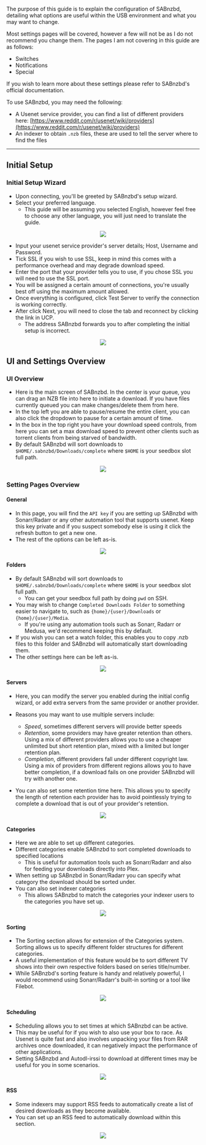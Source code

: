 The purpose of this guide is to explain the configuration of SABnzbd, detailing what options are useful within the USB environment and what you may want to change. 

Most settings pages will be covered, however a few will not be as I do not recommend you change them. The pages I am not covering in this guide are as follows:

* Switches
* Notifications
* Special

If you wish to learn more about these settings please refer to SABnzbd's official documentation.

To use SABnzbd, you may need the following:

* A Usenet service provider, you can find a list of different providers here: [https://www.reddit.com/r/usenet/wiki/providers](https://www.reddit.com/r/usenet/wiki/providers)
* An indexer to obtain `.nzb` files, these are used to tell the server where to find the files

***

## Initial Setup
### Initial Setup Wizard

* Upon connecting, you'll be greeted by SABnzbd's setup wizard. 
* Select your preferred language.
  * This guide will be assuming you selected English, however feel free to choose any other language, you will just need to translate the guide.

<p align="center"><img src="https://docs.usbx.me/uploads/images/gallery/2019-09/1-Wizard.PNG"></p>

* Input your usenet service provider's server details; Host, Username and Password.
* Tick SSL if you wish to use SSL, keep in mind this comes with a performance overhead and may degrade download speed.
* Enter the port that your provider tells you to use, if you chose SSL you will need to use the SSL port.
* You will be assigned a certain amount of connections, you're usually best off using the maximum amount allowed. 
* Once everything is configured, click Test Server to verify the connection is working correctly.
* After click Next, you will need to close the tab and reconnect by clicking the link in UCP.
  * The address SABnzbd forwards you to after completing the initial setup is incorrect.

<p align="center"><img src="https://docs.usbx.me/uploads/images/gallery/2019-09/2-Wizard-Server-Setup.PNG"></p>

## UI and Settings Overview
### UI Overview

* Here is the main screen of SABnzbd. In the center is your queue, you can drag an NZB file into here to initiate a download. If you have files currently queued you can make changes/delete them from here.
* In the top left you are able to pause/resume the entire client, you can also click the dropdown to pause for a certain amount of time.
* In the box in the top right you have your download speed controls, from here you can set a max download speed to prevent other clients such as torrent clients from being starved of bandwidth.
* By default SABnzbd will sort downloads to `$HOME/.sabnzbd/Downloads/complete` where `$HOME` is your seedbox slot full path.

<p align="center"><img src="https://docs.usbx.me/uploads/images/gallery/2019-09/10-UI.PNG"></p>

### Setting Pages Overview
#### General

* In this page, you will find the `API key` if you are setting up SABnzbd with Sonarr/Radarr or any other automation tool that supports usenet. Keep this key private and if you suspect somebody else is using it click the refresh button to get a new one.
* The rest of the options can be left as-is.

<p align="center"><img src="https://docs.usbx.me/uploads/images/gallery/2019-09/3-General-Settings.PNG"></p>

#### Folders

* By default SABnzbd will sort downloads to `$HOME/.sabnzbd/Downloads/complete` where `$HOME` is your seedbox slot full path.
  * You can get your seedbox full path by doing `pwd` on SSH.
* You may wish to change `Completed Downloads Folder` to something easier to navigate to, such as `{home}/{user}/Downloads` or `{home}/{user}/Media`.
  * If you're using any automation tools such as Sonarr, Radarr or Medusa, we'd recommend keeping this by default.
* If you wish you can set a watch folder, this enables you to copy .nzb files to this folder and SABnzbd will automatically start downloading them.
* The other settings here can be left as-is.

<p align="center"><img src="https://docs.usbx.me/uploads/images/gallery/2019-09/Folders.PNG"></p>

#### Servers

* Here, you can modify the server you enabled during the initial config wizard, or add extra servers from the same provider or another provider.
* Reasons you may want to use multiple servers include:
  * *Speed*, sometimes different servers will provide better speeds
  * *Retention*, some providers may have greater retention than others. Using a mix of different providers allows you to use a cheaper unlimited but short retention plan, mixed with a limited but longer retention plan.
  * *Completion*, different providers fall under different copyright law. Using a mix of providers from different regions allows you to have better completion, if a download fails on one provider SABnzbd will try with another one.

* You can also set some retention time here. This allows you to specify the length of retention each provider has to avoid pointlessly trying to complete a download that is out of your provider's retention.

<p align="center"><img src="https://docs.usbx.me/uploads/images/gallery/2019-09/5-Server-Settings.PNG"></p>

#### Categories

* Here we are able to set up different categories.
* Different categories enable SABnzbd to sort completed downloads to specified locations
  * This is useful for automation tools such as Sonarr/Radarr and also for feeding your downloads directly into Plex.
* When setting up SABnzbd in Sonarr/Radarr you can specify what category the download should be sorted under.
* You can also set indexer categories
  * This allows SABnzbd to match the categories your indexer users to the categories you have set up.

<p align="center"><img src="https://docs.usbx.me/uploads/images/gallery/2019-09/6-Categories-Settings.PNG"></p>

#### Sorting

* The Sorting section allows for extension of the Categories system. Sorting allows us to specify different folder structures for different categories.
* A useful implementation of this feature would be to sort different TV shows into their own respective folders based on series title/number.
* While SABnzbd's sorting feature is handy and relatively powerful, I would recommend using Sonarr/Radarr's built-in sorting or a tool like Filebot.

<p align="center"><img src="https://docs.usbx.me/uploads/images/gallery/2019-09/7-Sorting-Settings.PNG"></p>

#### Scheduling

* Scheduling allows you to set times at which SABnzbd can be active.
* This may be useful for if you wish to also use your box to race. As Usenet is quite fast and also involves unpacking your files from RAR archives once downloaded, it can negatively impact the performance of other applications.
* Setting SABnzbd and Autodl-irssi to download at different times may be useful for you in some scenarios.

<p align="center"><img src="https://docs.usbx.me/uploads/images/gallery/2019-09/8-Scheduling-Settings.PNG"></p>

#### RSS

* Some indexers may support RSS feeds to automatically create a list of desired downloads as they become available.
* You can set up an RSS feed to automatically download within this section.

<p align="center"><img src="https://docs.usbx.me/uploads/images/gallery/2019-09/9-RSS-Settings.PNG"></p>